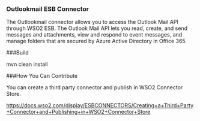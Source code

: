 ### Outlookmail ESB Connector

The Outlookmail connector allows you to access the Outlook Mail API through WSO2 ESB. The Outlook Mail API lets you read, create, and send messages and attachments, view and respond to event messages, and manage folders that are secured by Azure Active Directory in Office 365.

###Build

mvn clean install

###How You Can Contribute

You can create a third party connector and publish in WSO2 Connector Store.

https://docs.wso2.com/display/ESBCONNECTORS/Creating+a+Third+Party+Connector+and+Publishing+in+WSO2+Connector+Store

